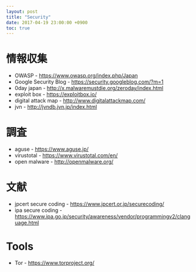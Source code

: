 ```yaml
---
layout: post
title: "Security"
date: 2017-04-19 23:00:00 +0900
toc: true
---
```


# 情報収集
* OWASP - https://www.owasp.org/index.php/Japan
* Google Security Blog - https://security.googleblog.com/?m=1
* 0day japan - http://x.malwaremustdie.org/zeroday/index.html
* exploit box - https://exploitbox.io/
* digital attack map - http://www.digitalattackmap.com/
* jvn - http://jvndb.jvn.jp/index.html


# 調査
* aguse - https://www.aguse.jp/
* virustotal - https://www.virustotal.com/en/
* open malware - http://openmalware.org/

# 文献
* jpcert secure coding - https://www.jpcert.or.jp/securecoding/
* ipa secure coding - https://www.ipa.go.jp/security/awareness/vendor/programmingv2/clanguage.html

# Tools
* Tor - https://www.torproject.org/
